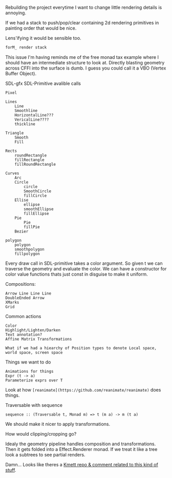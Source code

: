 Rebuilding the project everytime I want to change little rendering details is annoying.

If we had a stack to push/pop/clear containing 2d rendering primitives in painting order that would be nice.

Lens'ifying it would be sensible too.

```haskell
forM_ render stack
```

This issue I'm having reminds me of the free monad tax example where I should have an intermediate structure to look at. Directly blasting geometry across CFFI into the surface is dumb. I guess you could call it a VBO (Vertex Buffer Object).


SDL-gfx SDL-Primitive avalible calls
```
Pixel

Lines
    Line
    Smoothline
    HorizontalLine???
    VericalLine????
    thickline

Triangle
    Smooth
    Fill

Rects
    roundRectangle
    fillRectangle
    fillRoundRectangle

Curves
    Arc
    Circle
        circle
        SmoothCircle
        fillCircle
    Ellise
        ellipse
        smoothEllipse
        fillEllipse
    Pie
        Pie
        fillPie
    Bezier

polygon
    polygon
    smoothpolygon
    fillpolygon
```

Every draw call in SDL-primitive takes a color argument.
So given t we can traverse the geometry and evaluate the color.
We can have a constructor for color value functions thats just const in disguise to make it uniform.

Compositions:
```
Arrow Line Line Line
DoubleEnded Arrow
XMarks
Grid
```

Common actions
```
Color
Highlight/Lighten/Darken
Text annotation?
Affine Matrix Transformations

What if we had a hiearchy of Position types to denote Local space, world space, screen space
```

Things we want to do

```
Animations for things
Expr (t -> a)
Parameterize exprs over T
```
Look at how `[reanimate](https://github.com/reanimate/reanimate)` does things.



Traversable with sequence

```
sequence :: (Traversable t, Monad m) => t (m a) -> m (t a)
```


We should make it nicer to apply transformations.

How would clipping/cropping go?

Idealy the geometry pipeline handles composition and transformations. Then it gets folded into a Effect.Renderer monad. If we treat it like a tree look a subtrees to see partial renders.

Damn... Looks like theres a [Kmett repo & comment related to this kind of stuff](https://www.reddit.com/r/haskell/comments/2xwd92/im_creating_a_functional_rendering_engine_in/cp4enhk/).
